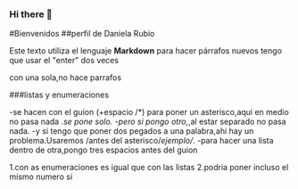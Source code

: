 ### Hi there 👋

<!--
**danielarubio18/danielarubio18** is a ✨ _special_ ✨ repository because its `README.md` (this file) appears on your GitHub profile.

Here are some ideas to get you started:

- 🔭 I’m currently working on ...
- 🌱 I’m currently learning ...
- 👯 I’m looking to collaborate on ...
- 🤔 I’m looking for help with ...
- 💬 Ask me about ...
- 📫 How to reach me: ...
- 😄 Pronouns: ...
- ⚡ Fun fact: ...
-->
#Bienvenidos
##perfil de Daniela Rubio

Este texto utiliza el lenguaje  **Markdown**
para hacer párrafos nuevos tengo que usar el "enter" dos veces

con una sola,no hace parrafos

###listas y enumeraciones 

-se hacen con el guion (+espacio /*)
para poner un asterisco,aqui en medio no pasa nada *.se pone solo.
-pero si pongo otro,*,al estar separado no pasa nada.
-y si tengo que poner dos pegados a una palabra,ahi hay un problema.Usaremos /antes del asterisco/*ejemplo/*.
-para hacer una lista dentro de otra,pongo tres espacios antes del guion 

1.con as enumeraciones es igual que con las listas
2.podria poner incluso el mismo numero si
